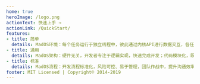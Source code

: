 ```yaml
---
home: true
heroImage: /logo.png
actionText: 快速上手 →
actionLink: /QuickStart/
features:
- title: 简单
  details: MadOS环境：每个任务运行于独立线程中，彼此通过内核API进行数据交互，各任务逻辑独立，便于设计、修改。
- title: 通用
  details: MadOS架构：硬件无关，开发者专注于逻辑实现，快速完成开发；代码模块化，既有模块可轻易复用到其他项目。
- title: 标准
  details: MadOS流程：开发流程标准化，风险可控、易于管理，团队作战中，提升沟通效率、降低过程损耗。
footer: MIT Licensed | Copyright© 2014-2019
---
```

